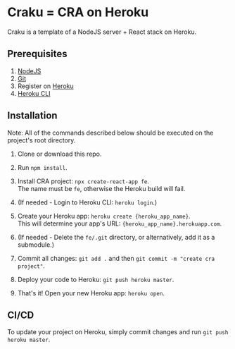 # Craku = CRA on Heroku

Craku is a template of a NodeJS server + React stack on Heroku. 

## Prerequisites

1. [NodeJS](https://nodejs.org/)
2. [Git](https://git-scm.com/)
3. Register on [Heroku](heroku.com)
4. [Heroku CLI](https://devcenter.heroku.com/articles/heroku-cli)


## Installation

Note: All of the commands described below should be executed on the project's root directory.

1. 	Clone or download this repo.

2. 	Run `npm install`.

3. 	Install CRA project: `npx create-react-app fe`.  
	The name must be `fe`, otherwise the Heroku build will fail.

4. 	(If needed - Login to Heroku CLI: `heroku login`.)

5. 	Create your Heroku app: `heroku create {heroku_app_name}`.  
	This will determine your app's URL: `{heroku_app_name}.herokuapp.com`.

6. 	(If needed - Delete the `fe/.git` directory, or alternatively, add it as a submodule.)

7. 	Commit all changes: `git add .` and then `git commit -m "create cra project"`.

8. 	Deploy your code to Heroku: `git push heroku master`.

9. 	That's it! Open your new Heroku app: `heroku open`.

## CI/CD

To update your project on Heroku, simply commit changes and run `git push heroku master`.
